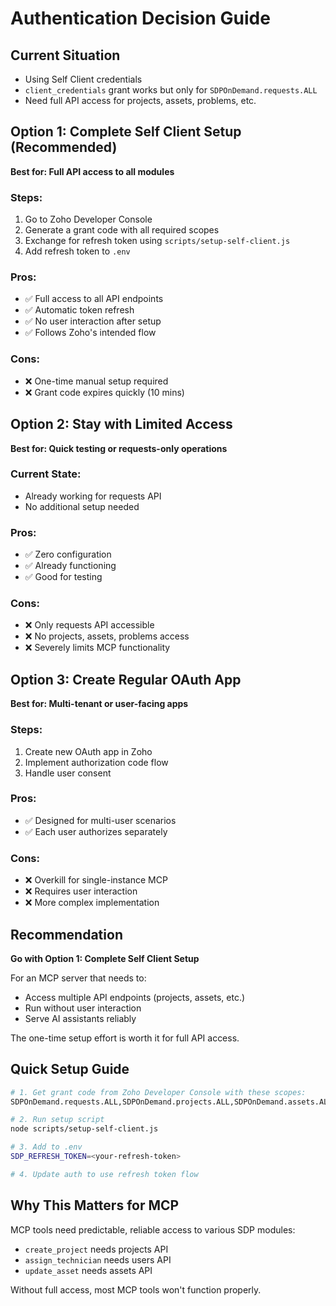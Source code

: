 # Authentication Decision Guide

## Current Situation
- Using Self Client credentials
- `client_credentials` grant works but only for `SDPOnDemand.requests.ALL`
- Need full API access for projects, assets, problems, etc.

## Option 1: Complete Self Client Setup (Recommended)
**Best for: Full API access to all modules**

### Steps:
1. Go to Zoho Developer Console
2. Generate a grant code with all required scopes
3. Exchange for refresh token using `scripts/setup-self-client.js`
4. Add refresh token to `.env`

### Pros:
- ✅ Full access to all API endpoints
- ✅ Automatic token refresh
- ✅ No user interaction after setup
- ✅ Follows Zoho's intended flow

### Cons:
- ❌ One-time manual setup required
- ❌ Grant code expires quickly (10 mins)

## Option 2: Stay with Limited Access
**Best for: Quick testing or requests-only operations**

### Current State:
- Already working for requests API
- No additional setup needed

### Pros:
- ✅ Zero configuration
- ✅ Already functioning
- ✅ Good for testing

### Cons:
- ❌ Only requests API accessible
- ❌ No projects, assets, problems access
- ❌ Severely limits MCP functionality

## Option 3: Create Regular OAuth App
**Best for: Multi-tenant or user-facing apps**

### Steps:
1. Create new OAuth app in Zoho
2. Implement authorization code flow
3. Handle user consent

### Pros:
- ✅ Designed for multi-user scenarios
- ✅ Each user authorizes separately

### Cons:
- ❌ Overkill for single-instance MCP
- ❌ Requires user interaction
- ❌ More complex implementation

## Recommendation

**Go with Option 1: Complete Self Client Setup**

For an MCP server that needs to:
- Access multiple API endpoints (projects, assets, etc.)
- Run without user interaction
- Serve AI assistants reliably

The one-time setup effort is worth it for full API access.

## Quick Setup Guide

```bash
# 1. Get grant code from Zoho Developer Console with these scopes:
SDPOnDemand.requests.ALL,SDPOnDemand.projects.ALL,SDPOnDemand.assets.ALL,SDPOnDemand.problems.ALL,SDPOnDemand.changes.ALL,SDPOnDemand.users.ALL,SDPOnDemand.setup.ALL

# 2. Run setup script
node scripts/setup-self-client.js

# 3. Add to .env
SDP_REFRESH_TOKEN=<your-refresh-token>

# 4. Update auth to use refresh token flow
```

## Why This Matters for MCP

MCP tools need predictable, reliable access to various SDP modules:
- `create_project` needs projects API
- `assign_technician` needs users API  
- `update_asset` needs assets API

Without full access, most MCP tools won't function properly.